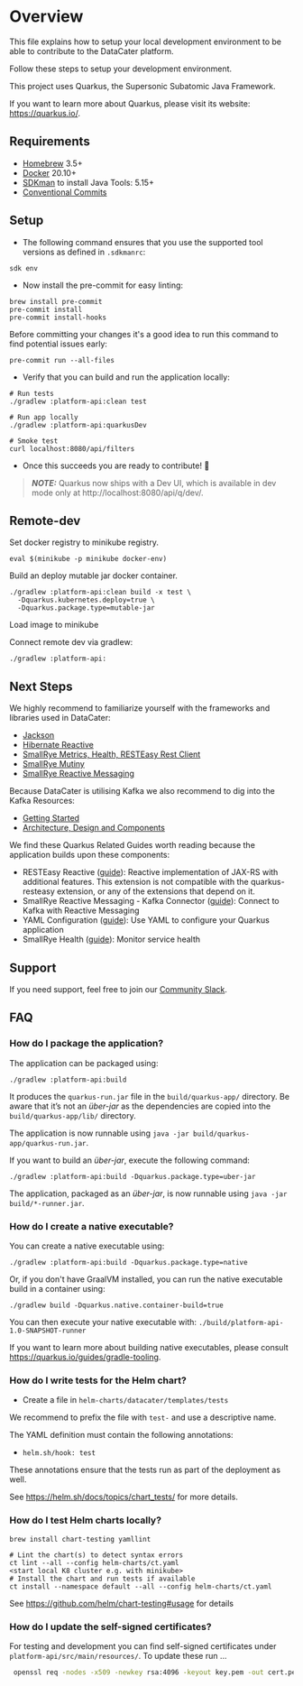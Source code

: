 # Overview

This file explains how to setup your local development environment to be able to contribute to the DataCater platform.

Follow these steps to setup your development environment.

This project uses Quarkus, the Supersonic Subatomic Java Framework.

If you want to learn more about Quarkus, please visit its website: https://quarkus.io/.

## Requirements

- [Homebrew](https://brew.sh/) 3.5+
- [Docker](https://docker.io/) 20.10+
- [SDKman](sdkman.io/) to install Java Tools: 5.15+
- [Conventional Commits](https://www.conventionalcommits.org/en/v1.0.0-beta.2/#summary)

## Setup

- The following command ensures that you use the supported tool versions as defined in `.sdkmanrc`:
```
sdk env
```

- Now install the pre-commit for easy linting:
```
brew install pre-commit
pre-commit install
pre-commit install-hooks
```

Before committing your changes it's a good idea to run this command to find potential issues early:
```
pre-commit run --all-files
```

- Verify that you can build and run the application locally:
```
# Run tests
./gradlew :platform-api:clean test

# Run app locally
./gradlew :platform-api:quarkusDev

# Smoke test
curl localhost:8080/api/filters
```

- Once this succeeds you are ready to contribute! 🎉

> **_NOTE:_**  Quarkus now ships with a Dev UI, which is available in dev mode only at http://localhost:8080/api/q/dev/.

## Remote-dev

Set docker registry to minikube registry.
```shell
eval $(minikube -p minikube docker-env)
```

Build an deploy mutable jar docker container.
```shell
./gradlew :platform-api:clean build -x test \
  -Dquarkus.kubernetes.deploy=true \
  -Dquarkus.package.type=mutable-jar
```

Load image to minikube

Connect remote dev via gradlew:

```shell
./gradlew :platform-api:
```
## Next Steps

We highly recommend to familiarize yourself with the frameworks and libraries used in DataCater:

- [Jackson](https://github.com/FasterXML/jackson-docs)
- [Hibernate Reactive](https://hibernate.org/reactive/)
- [SmallRye Metrics, Health, RESTEasy Rest Client](https://smallrye.io/projects/)
- [SmallRye Mutiny](https://smallrye.io/smallrye-mutiny/)
- [SmallRye Reactive Messaging](https://github.com/smallrye/smallrye-reactive-messaging)

Because DataCater is utilising Kafka we also recommend to dig into the Kafka Resources:

- [Getting Started](https://kafka.apache.org/documentation.html#gettingStarted)
- [Architecture, Design and Components](https://kafka.apache.org/documentation.html#design)

We find these Quarkus Related Guides worth reading because the application builds upon these components:

- RESTEasy Reactive ([guide](https://quarkus.io/guides/resteasy-reactive)): Reactive implementation of JAX-RS with
  additional features. This extension is not compatible with the quarkus-resteasy extension, or any of the extensions
  that depend on it.
- SmallRye Reactive Messaging - Kafka Connector ([guide](https://quarkus.io/guides/kafka-reactive-getting-started)):
  Connect to Kafka with Reactive Messaging
- YAML Configuration ([guide](https://quarkus.io/guides/config#yaml)): Use YAML to configure your Quarkus application
- SmallRye Health ([guide](https://quarkus.io/guides/microprofile-health)): Monitor service health

## Support

If you need support, feel free to join our [Community Slack](https://join.slack.com/t/datacater/shared_invite/zt-17cga6jg3-rGdgQZU6iX~mJGC8j~UNlw).

## FAQ

### How do I package the application?

The application can be packaged using:

```shell script
./gradlew :platform-api:build
```

It produces the `quarkus-run.jar` file in the `build/quarkus-app/` directory. Be aware that it’s not an _über-jar_ as
the dependencies are copied into the `build/quarkus-app/lib/` directory.

The application is now runnable using `java -jar build/quarkus-app/quarkus-run.jar`.

If you want to build an _über-jar_, execute the following command:

```shell script
./gradlew :platform-api:build -Dquarkus.package.type=uber-jar
```

The application, packaged as an _über-jar_, is now runnable using `java -jar build/*-runner.jar`.

### How do I create a native executable?

You can create a native executable using:

```shell script
./gradlew :platform-api:build -Dquarkus.package.type=native
```

Or, if you don't have GraalVM installed, you can run the native executable build in a container using:

```shell script
./gradlew build -Dquarkus.native.container-build=true
```

You can then execute your native executable with: `./build/platform-api-1.0-SNAPSHOT-runner`

If you want to learn more about building native executables, please consult https://quarkus.io/guides/gradle-tooling.

### How do I write tests for the Helm chart?

- Create a file in `helm-charts/datacater/templates/tests`

We recommend to prefix the file with `test-` and use a descriptive name.

The YAML definition must contain the following annotations:

- `helm.sh/hook: test`

These annotations ensure that the tests run as part of the deployment as well.

See https://helm.sh/docs/topics/chart_tests/ for more details.

### How do I test Helm charts locally?
```
brew install chart-testing yamllint

# Lint the chart(s) to detect syntax errors
ct lint --all --config helm-charts/ct.yaml
<start local K8 cluster e.g. with minikube>
# Install the chart and run tests if available
ct install --namespace default --all --config helm-charts/ct.yaml
```
See https://github.com/helm/chart-testing#usage for details

### How do I update the self-signed certificates?

For testing and development you can find self-signed certificates under
`platform-api/src/main/resources/`. To update these run ...

```bash
 openssl req -nodes -x509 -newkey rsa:4096 -keyout key.pem -out cert.pem -sha256 -days 365 -subj '/CN=localhost'
```
